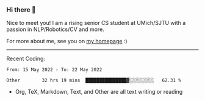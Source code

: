 ### Hi there 👋

Nice to meet you! I am a rising senior CS student at UMich/SJTU with a passion in NLP/Robotics/CV and more. 

For more about me, see you on [my homepage](https://jiayipan.me) :)

---

Recent Coding:
<!--START_SECTION:waka-->

```text
From: 15 May 2022 - To: 22 May 2022

Other        32 hrs 19 mins  ███████████████▓░░░░░░░░░   62.31 %
```

<!--END_SECTION:waka-->
- Org, TeX, Markdown, Text, and Other are all text writing or reading
